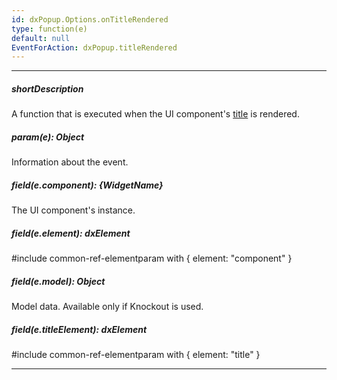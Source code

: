 ```yaml
---
id: dxPopup.Options.onTitleRendered
type: function(e)
default: null
EventForAction: dxPopup.titleRendered
---
```

---
##### shortDescription
A function that is executed when the UI component's [title](/api-reference/10%20UI%20Widgets/dxPopup/1%20Configuration/title.md '{basewidgetpath}/Configuration/#title') is rendered.

##### param(e): Object
Information about the event.

##### field(e.component): {WidgetName}
The UI component's instance.

##### field(e.element): dxElement
#include common-ref-elementparam with { element: "component" }

##### field(e.model): Object
Model data. Available only if Knockout is used.

##### field(e.titleElement): dxElement
#include common-ref-elementparam with { element: "title" }

---
